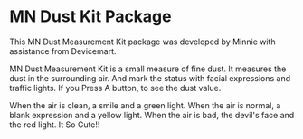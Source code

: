 # MN Dust Kit Package
This MN Dust Measurement Kit package was developed by Minnie with assistance from Devicemart.

MN Dust Measurement Kit is a small measure of fine dust. It measures the dust in the surrounding air. And mark the status with facial expressions and traffic lights.
If you Press A button, to see the dust value.

When the air is clean, a smile and a green light. When the air is normal, a blank expression and a yellow light. When the air is bad, the devil's face and the red light. It So Cute!!
